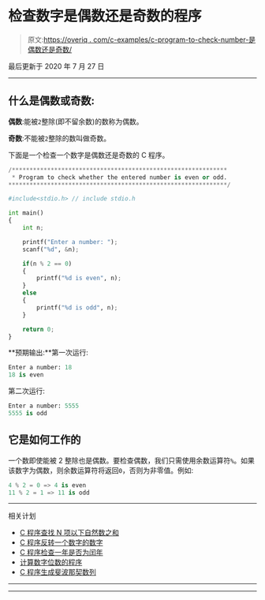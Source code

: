 # 检查数字是偶数还是奇数的程序

> 原文:[https://overiq . com/c-examples/c-program-to-check-number-是偶数还是奇数/](https://overiq.com/c-examples/c-program-to-check-whether-the-number-is-even-or-odd/)

最后更新于 2020 年 7 月 27 日

* * *

## 什么是偶数或奇数:

**偶数**:能被`2`整除(即不留余数)的数称为偶数。

**奇数**:不能被`2`整除的数叫做奇数。

下面是一个检查一个数字是偶数还是奇数的 C 程序。

```py
/*************************************************************
 * Program to check whether the entered number is even or odd.
**************************************************************/

#include<stdio.h> // include stdio.h

int main() 
{
    int n;

    printf("Enter a number: ");
    scanf("%d", &n);

    if(n % 2 == 0)
    {
        printf("%d is even", n);
    }
    else
    {
        printf("%d is odd", n);
    }

    return 0;
}

```

**预期输出:**第一次运行:

```py
Enter a number: 18
18 is even

```

第二次运行:

```py
Enter a number: 5555
5555 is odd

```

## 它是如何工作的

一个数即使能被 2 整除也是偶数。要检查偶数，我们只需使用余数运算符`%`。如果该数字为偶数，则余数运算符将返回`0`，否则为非零值。例如:

```py
4 % 2 = 0 => 4 is even
11 % 2 = 1 => 11 is odd

```

* * *

相关计划

*   [C 程序查找 N 项以下自然数之和](/c-examples/c-program-to-find-the-sum-of-natural-numbers-upto-n-terms/)
*   [C 程序反转一个数字的数字](/c-examples/c-program-to-reverse-the-digits-of-a-number/)
*   [C 程序检查一年是否为闰年](/c-examples/c-program-to-check-whether-a-year-is-a-leap-year/)
*   [计算数字位数的程序](/c-examples/c-program-to-count-number-of-digits-in-a-number/)
*   [C 程序生成斐波那契数列](/c-examples/c-program-to-generate-fibonacci-sequence/)

* * *

* * *